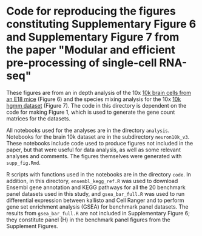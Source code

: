 # Code for reproducing the figures constituting Supplementary Figure 6 and Supplementary Figure 7 from the paper "Modular and efficient pre-processing of single-cell RNA-seq"

These figures are from an in depth analysis of the 10x [10k brain cells from an E18 mice](https://support.10xgenomics.com/single-cell-gene-expression/datasets/3.0.0/neuron_10k_v3) (Figure 6) and the species mixing analysis for the 10x [10k hgmm dataset](https://support.10xgenomics.com/single-cell-gene-expression/datasets/3.0.0/hgmm_10k_v3) (Figure 7). The code in this directory is dependent on the code for making Figure 1, which is used to generate the gene count matrices for the datasets.

All notebooks used for the analyses are in the directory `analysis`. Notebooks for the brain 10k dataset are in the subdirectory `neuron10k_v3`. These notebooks include code used to produce figures not included in the paper, but that were useful for data analysis, as well as some relevant analyses and comments. The figures themselves were generated with `supp_fig.Rmd`.

R scripts with functions used in the notebooks are in the directory `code`. In addition, in this directory, `ensembl_kegg_ref.R` was used to download Ensembl gene annotation and KEGG pathways for all the 20 benchmark panel datasets used in this study, and `gsea_bar_full.R` was used to run differential expression between kallisto and Cell Ranger and to perform gene set enrichment analysis (GSEA) for benchmark panel datasets. The results from `gsea_bar_full.R` are not included in Supplementary Figure 6; they constitute panel (H) in the benchmark panel figures from the Supplement Figures.

